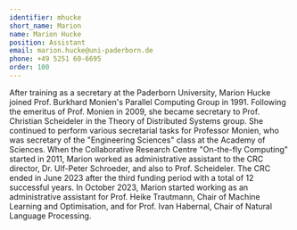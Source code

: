 ```yaml
---
identifier: mhucke
short_name: Marion
name: Marion Hucke
position: Assistant
email: marion.hucke@uni-paderborn.de
phone: +49 5251 60-6695
order: 100
---
```

After training as a secretary at the Paderborn University, Marion Hucke joined Prof. Burkhard Monien's Parallel Computing Group in 1991. Following the emeritus of Prof. Monien in 2009, she became secretary to Prof. Christian Scheideler in the Theory of Distributed Systems group. She continued to perform various secretarial tasks for Professor Monien, who was secretary of the "Engineering Sciences" class at the Academy of Sciences. When the Collaborative Research Centre "On-the-fly Computing" started in 2011, Marion worked as administrative assistant to the CRC director, Dr. Ulf-Peter Schroeder, and also to Prof. Scheideler. The CRC ended in June 2023 after the third funding period with a total of 12 successful years. In October 2023, Marion started working as an administrative assistant for Prof. Heike Trautmann, Chair of Machine Learning and Optimisation, and for Prof. Ivan Habernal, Chair of Natural Language Processing.
